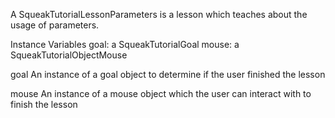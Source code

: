 A SqueakTutorialLessonParameters is a lesson which teaches about the usage of parameters.

Instance Variables
	goal:		a SqueakTutorialGoal
	mouse:		a SqueakTutorialObjectMouse

goal
	An instance of a goal object to determine if the user finished the lesson

mouse
	An instance of a mouse object which the user can interact with to finish the lesson
